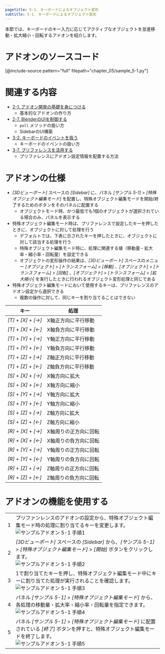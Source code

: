 ```yaml
---
pagetitle: 5-1. キーボードによるオブジェクト変形
subtitle: 5-1. キーボードによるオブジェクト変形
---
```



本節では、キーボードのキー入力に応じてアクティブなオブジェクトを並進移動・拡大縮小・回転するアドオンを紹介します。


# アドオンのソースコード

[@include-source pattern="full" filepath="chapter_05/sample_5-1.py"]


# 関連する内容

* [2-1. アドオン開発の基礎を身につける](../chapter_02/01_Basic_of_Add-on_Development.html)
  * 基本的なアドオンの作り方
* [2-7. BlenderのUIを制御する](../chapter_02/07_Control_Blender_UI.html)
  * `poll` メソッドの扱い方
  * SidebarのUI構築
* [3-2. キーボードのイベントを扱う](../chapter_03/02_Handle_Keyboard_Key_Event.html)
  * キーボードのイベントの扱い方
* [3-7. プリファレンスを活用する](../chapter_03/07_Use_Preference.html)
  * プリファレンスにアドオン設定情報を配置する方法


# アドオンの仕様

* *[3Dビューポート]* スペースの *[Sidebar]* に、パネル *[サンプル 5-1]* > *[特殊オブジェクト編集モード]* を配置し、特殊オブジェクト編集モードを開始/終了するためのボタンをそのパネルに配置する
  * オブジェクトモード時、かつ最低でも1個のオブジェクトが選択されている場合のみ、パネルを表示する
* 特殊オブジェクト編集モード時は、プリファレンスで設定したキーを押したときに、オブジェクトに対して処理を行う
  * デフォルトでは、下表に示されたキーを押したときに、オブジェクトに対して該当する処理を行う
  * 特殊オブジェクト編集モード時に、処理に関連する値（移動量・拡大率・縮小率・回転量）を設定できる
  * オブジェクトの変形操作の結果は、*[3Dビューポート]* スペースのメニュー *[オブジェクト]* > *[トランスフォーム]* > *[移動]* 、*[オブジェクト]* > *[トランスフォーム]* > *[回転]* 、*[オブジェクト]* > *[トランスフォーム]* > *[拡大縮小]* を実行したときに行われるオブジェクト変形処理と同じである
* 特殊オブジェクト編集モードにおいて使用するキーは、プリファレンスのアドオン設定から選択できる
  * 複数の操作に対して、同じキーを割り当てることはできない


|キー|処理|
|---|---|
|*[T]* + *[X]* + *[→]*|X軸正方向に平行移動|
|*[T]* + *[X]* + *[←]*|X軸負方向に平行移動|
|*[T]* + *[Y]* + *[→]*|Y軸正方向に平行移動|
|*[T]* + *[Y]* + *[←]*|Y軸負方向に平行移動|
|*[T]* + *[Z]* + *[→]*|Z軸正方向に平行移動|
|*[T]* + *[Z]* + *[←]*|Z軸負方向に平行移動|
|*[S]* + *[X]* + *[→]*|X軸方向に拡大|
|*[S]* + *[X]* + *[←]*|X軸方向に縮小|
|*[S]* + *[Y]* + *[→]*|Y軸方向に拡大|
|*[S]* + *[Y]* + *[←]*|Y軸方向に縮小|
|*[S]* + *[Z]* + *[→]*|Z軸方向に拡大|
|*[S]* + *[Z]* + *[←]*|Z軸方向に縮小|
|*[R]* + *[X]* + *[→]*|X軸周りの正方向に回転|
|*[R]* + *[X]* + *[←]*|X軸周りの負方向に回転|
|*[R]* + *[Y]* + *[→]*|Y軸周りの正方向に回転|
|*[R]* + *[Y]* + *[←]*|Y軸周りの負方向に回転|
|*[R]* + *[Z]* + *[→]*|Z軸周りの正方向に回転|
|*[R]* + *[Z]* + *[←]*|Z軸周りの負方向に回転|


# アドオンの機能を使用する


<div class="work"></div>

|||
|---|---|
|1|プリファンレンスのアドオンの設定から、特殊オブジェクト編集モード時の処理に割り当てるキーを変更します。<br>![](../../images/chapter_05/01_Transform_Object_with_Keybord/use_add-on_1.png "サンプルアドオン 5-1 手順1")|
|2|*[3Dビューポート]* スペースの *[Sidebar]* から、*[サンプル 5-1]* > *[特殊オブジェクト編集モード]* > *[開始]* ボタンをクリックします。<br>![](../../images/chapter_05/01_Transform_Object_with_Keybord/use_add-on_2.png "サンプルアドオン 5-1 手順2")|
|3|1で割り当てたキーを押し、特殊オブジェクト編集モード中にキーに割り当てた処理が実行されることを確認します。<br>![](../../images/chapter_05/01_Transform_Object_with_Keybord/use_add-on_3.png "サンプルアドオン 5-1 手順3")|
|4|パネル *[サンプル 5-1]* > *[特殊オブジェクト編集モード]* から、各処理の移動量・拡大率・縮小率・回転量を指定できます。<br>![](../../images/chapter_05/01_Transform_Object_with_Keybord/use_add-on_4.png "サンプルアドオン 5-1 手順4")|
|5|パネル *[サンプル 5-1]* > *[特殊オブジェクト編集モード]* に配置されている *[終了]* ボタンを押すと、特殊オブジェクト編集モードを終了します。<br>![](../../images/chapter_05/01_Transform_Object_with_Keybord/use_add-on_5.png "サンプルアドオン 5-1 手順5")|

